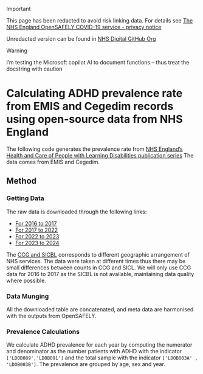 > [!IMPORTANT]  
> This page has been redacted to avoid risk linking data. For details see [The NHS England OpenSAFELY COVID-19 service - privacy notice]( https://digital.nhs.uk/coronavirus/coronavirus-covid-19-response-information-governance-hub/the-nhs-england-opensafely-covid-19-service-privacy-notice)
>
>Unredacted version can be found in [NHS Digital GitHub Org]( https://github.com/NHSDigital/datascience-seminars/tree/main/All_materials/20250905_ADHD_Prevalence_EMIS_and_Cegedim)

> [!WARNING]  
> I’m testing the Microsoft copilot AI to document functions – thus treat the docstring with caution


# Calculating ADHD prevalence rate from EMIS and Cegedim records using open-source data from NHS England

The following code generates the prevalence rate from [NHS England’s Health and Care of People with Learning Disabilities publication series]( https://digital.nhs.uk/data-and-information/publications/statistical/health-and-care-of-people-with-learning-disabilities) The data comes from EMIS and Cegedim.

## Method

### Getting Data
The raw data is downloaded through the following links:
* [For 2016 to 2017](https://files.digital.nhs.uk/49/70A43E/health_care_ld_ccg_data_1617_2021.zip)
* [For 2017 to 2022](https://files.digital.nhs.uk/BC/016738/health_care_ld_sicbl_data_1718_2122.zip)
* [For 2022 to 2023](https://files.digital.nhs.uk/43/BD15AC/health_care_ld_sicbl_2022-23.csv)
* [For 2023 to 2024](https://files.digital.nhs.uk/FC/187D35/health_care_ld_sicbl_2023-24.csv)

The [CCG and SICBL](https://www.nhsbsa.nhs.uk/sicbls-icbs-and-other-providers/organisation-and-prescriber-changes/sub-icb-locations) corresponds to different geographic arrangement of NHS services. The data were taken at different times thus there may be small differences between counts in CCG and SICL. We will only use CCG data for 2016 to 2017 as the SICBL is not available, maintaining data quality where possible.

### Data Munging
All the downloaded table are concatenated, and meta data are harmonised with the outputs from OpenSAFELY.

### Prevalence Calculations
We calculate ADHD prevalence for each year by computing the numerator and denominator as the number patients with ADHD with the indicator `['LDOB089','LDOB091']` and the total sample with the indicator `['LDOB003A' , 'LDOB003B']`. The prevalence are grouped by age, sex and year.

<!--
## Table 
[place_table_here]: #
 -->